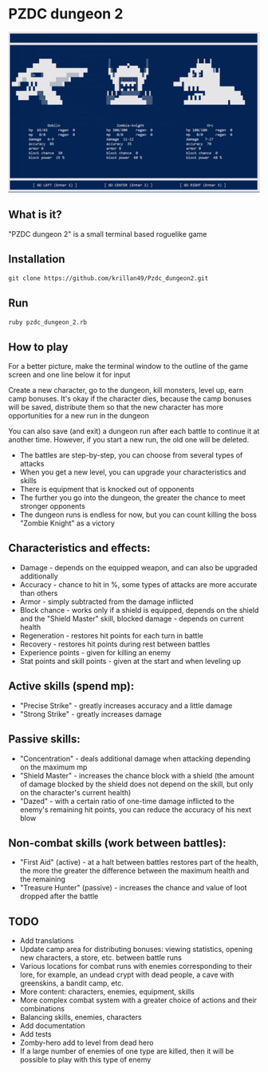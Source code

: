 # PZDC dungeon 2

![Example](assets/choose_enemy.png)

## What is it?

"PZDC dungeon 2" is a small terminal based roguelike game

## Installation

```shell
git clone https://github.com/krillan49/Pzdc_dungeon2.git
```

## Run

```shell
ruby pzdc_dungeon_2.rb
```

## How to play

For a better picture, make the terminal window to the outline of the game screen and one line below it for input

Create a new character, go to the dungeon, kill monsters, level up, earn camp bonuses. It's okay if the character dies, because the camp bonuses will be saved, distribute them so that the new character has more opportunities for a new run in the dungeon

You can also save (and exit) a dungeon run after each battle to continue it at another time. However, if you start a new run, the old one will be deleted.

* The battles are step-by-step, you can choose from several types of attacks
* When you get a new level, you can upgrade your characteristics and skills
* There is equipment that is knocked out of opponents
* The further you go into the dungeon, the greater the chance to meet stronger opponents
* The dungeon runs is endless for now, but you can count killing the boss "Zombie Knight" as a victory


Characteristics and effects:
-
* Damage - depends on the equipped weapon, and can also be upgraded additionally
* Accuracy - chance to hit in %, some types of attacks are more accurate than others
* Armor - simply subtracted from the damage inflicted
* Block chance - works only if a shield is equipped, depends on the shield and the "Shield Master" skill, blocked damage - depends on current health
* Regeneration - restores hit points for each turn in battle
* Recovery - restores hit points during rest between battles
* Experience points - given for killing an enemy
* Stat points and skill points - given at the start and when leveling up

Active skills (spend mp):
-
* "Precise Strike" - greatly increases accuracy and a little damage
* "Strong Strike" - greatly increases damage

Passive skills:
-
* "Concentration" - deals additional damage when attacking depending on the maximum mp
* "Shield Master" - increases the chance block with a shield (the amount of damage blocked by the shield does not depend on the skill, but only on the character's current health)
* "Dazed" - with a certain ratio of one-time damage inflicted to the enemy's remaining hit points, you can reduce the accuracy of his next blow

Non-combat skills (work between battles):
-
* "First Aid" (active) - at a halt between battles restores part of the health, the more the greater the difference between the maximum health and the remaining
* "Treasure Hunter" (passive) - increases the chance and value of loot dropped after the battle

## TODO

* Add translations
* Update camp area for distributing bonuses: viewing statistics, opening new characters, a store, etc. between battle runs
* Various locations for combat runs with enemies corresponding to their lore, for example, an undead crypt with dead people, a cave with greenskins, a bandit camp, etc.
* More content: characters, enemies, equipment, skills
* More complex combat system with a greater choice of actions and their combinations
* Balancing skills, enemies, characters
* Add documentation
* Add tests
* Zomby-hero add to level from dead hero
* If a large number of enemies of one type are killed, then it will be possible to play with this type of enemy
